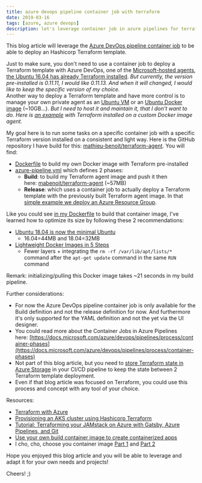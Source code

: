 ```yaml
---
title: azure devops pipeline container job with terraform
date: 2019-03-16
tags: [azure, azure devops]
description: let's leverage container job in azure pipelines for terraform
---
```

This blog article will leverage the [Azure DevOps pipeline container job](https://docs.microsoft.com/en-us/azure/devops/pipelines/process/container-phases) to be able to deploy an Hashicorp Terraform template.

Just to make sure, you don't need to use a container job to deploy a Terraform template with Azure DevOps, one of the [Microsoft-hosted agents](https://docs.microsoft.com/en-us/azure/devops/pipelines/agents/hosted), [the Ubuntu 16.04 has already Terraform installed](https://github.com/Microsoft/azure-pipelines-image-generation/blob/master/images/linux/Ubuntu1604-README.md). _But currently, the version pre-installed is 0.11.11, I would like 0.11.13. And when it will changed, I would like to keep the specific version of my choice._  
Another way to deploy a Terraform template and have more control is to manage your own private agent as an [Ubuntu VM](https://docs.microsoft.com/en-us/azure/devops/pipelines/agents/v2-linux) or an [Ubuntu Docker image](https://alwaysupalwayson.blogspot.com/2018/05/host-your-private-vsts-linux-agent-in.html) (~10GB...). _But I need to host it and maintain it, that I don't want to do. Here is [an example](https://cloudblogs.microsoft.com/opensource/2018/05/22/cicd-azure-terraform-ansible-vsts-java-springboot-app/) with Terraform installed on a custom Docker image agent._

My goal here is to run some tasks on a specific container job with a specific Terraform version installed on a consistent and light way. Here is the GitHub repository I have build for this: [mathieu-benoit/terraform-agent](https://github.com/mathieu-benoit/terraform-agent).
You will find:
- [Dockerfile](https://github.com/mathieu-benoit/azuredevops-terraform-agent/blob/master/Dockerfile) to build my own Docker image with Terraform pre-installed
- [azure-pipeline.yml](https://github.com/mathieu-benoit/terraform-agent/blob/master/azure-pipeline.yml) which defines 2 phases:
    - **Build**: to build my Terraform agent image and push it then here: [mabenoit/terraform-agent](https://cloud.docker.com/u/mabenoit/repository/docker/mabenoit/terraform-agent) (~57MB)
    - **Release**: which uses a container job to actually deploy a Terraform template with the previously built Terraform agent image. In that [simple example we deploy an Azure Resource Group](https://github.com/mathieu-benoit/terraform-agent/blob/master/example/main.tf).

Like you could see [in my Dockerfile](https://github.com/mathieu-benoit/azuredevops-terraform-agent/blob/master/Dockerfile) to build that container image, I've learned how to optimize its size by following these 2 recommendations:
- [Ubuntu 18.04 is now the minimal Ubuntu](https://blog.ubuntu.com/2018/07/09/minimal-ubuntu-released)
    - 16.04=44MB and 18.04=32MB
- [Lightweight Docker Images in 5 Steps](https://semaphoreci.com/blog/2016/12/13/lightweight-docker-images-in-5-steps.html)
    - Fewer layers + integrating the `rm -rf /var/lib/apt/lists/*` command after the `apt-get update` command in the same `RUN` command

Remark: initializing/pulling this Docker image takes ~21 seconds in my build pipeline.

Further considerations:
- For now the Azure DevOps pipeline container job is only available for the Build definition and not the release definition for now. And furthermore it's only supported for the YAML definition and not the yet via the UI designer.
- You could read more about the Container Jobs in Azure Pipelines here: [https://docs.microsoft.com/azure/devops/pipelines/process/container-phases](https://docs.microsoft.com/azure/devops/pipelines/process/container-phases)
- Not part of this blog article, but you need to [store Terraform state in Azure Storage](https://docs.microsoft.com/en-us/azure/terraform/terraform-backend) in your CI/CD pipeline to keep the state between 2 Terraform template deployment.
- Even if that blog article was focused on Terraform, you could use this process and concept with any tool of your choice.

Resources:
- [Terraform with Azure](https://docs.microsoft.com/en-us/azure/terraform/)
- [Provisioning an AKS cluster using Hashicorp Terraform](https://azure.microsoft.com/en-us/resources/videos/azure-friday-provisioning-kubernetes-clusters-on-aks-using-hashicorp-terraform/)
- [Tutorial: Terraforming your JAMstack on Azure with Gatsby, Azure Pipelines, and Git](https://cloudblogs.microsoft.com/opensource/2018/11/16/terraform-jamstack-azure-gatsby-azure-pipelines-git/)
- [Use your own build container image to create containerized apps](https://yuriburger.net/2019/03/04/use-your-own-build-container-image-to-create-containerized-apps/)
- I cho, cho, choose you container image [Part 1](https://itnext.io/i-cho-cho-chose-you-container-image-part-1-fa6671d9ae1f) and [Part 2](https://medium.com/@scott.coulton/i-cho-cho-choose-you-container-image-part-2-44b45e47a1f7)

Hope you enjoyed this blog article and you will be able to leverage and adapt it for your own needs and projects!

Cheers! ;)